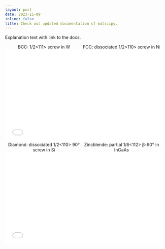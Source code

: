 ```yaml
---
layout: post
date: 2023-11-09 
inline: false
title: Check out updated documentation of matscipy.
---
```


Explanation text with link to the docs.

<div style="display: flex; justify-content: space-between;">
    <div style="width: 50%; text-align: center;">BCC: 1/2<111> screw in W </div>
    <div style="width: 50%; text-align: center;">FCC: dissociated 1/2<110> screw in Ni</div>
</div>

<iframe src="/assets/html/W_Ni_demo.html"
    sandbox="allow-same-origin allow-scripts"
    width="100%"
    height="300"
    scrolling="no"
    seamless="seamless"
    frameborder="0">
</iframe>



<div style="display: flex; justify-content: space-between;">
    <div style="width: 50%; text-align: center;">Diamond: dissociated 1/2<110> 90&deg; screw in Si </div>
    <div style="width: 50%; text-align: center;">Zincblende: partial 1/6<112> &beta;-90&deg; in InGaAs</div>
</div>

<iframe src="/assets/html/Si_GaAs_demo.html"
    sandbox="allow-same-origin allow-scripts"
    width="100%"
    height="300"
    scrolling="no"
    seamless="seamless"
    frameborder="0">
</iframe>
